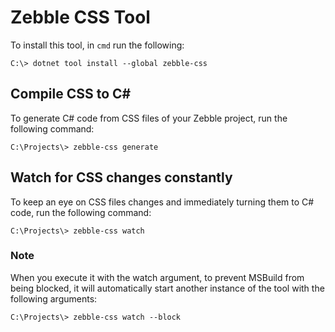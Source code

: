 ﻿# Zebble CSS Tool

To install this tool, in `cmd` run the following:

```
C:\> dotnet tool install --global zebble-css
```

## Compile CSS to C#
To generate C# code from CSS files of your Zebble project, run the following command:

```
C:\Projects\> zebble-css generate
```

## Watch for CSS changes constantly
To keep an eye on CSS files changes and immediately turning them to C# code, run the following command:

```
C:\Projects\> zebble-css watch
```

### Note
When you execute it with the watch argument, to prevent MSBuild from being blocked, it will automatically start another instance of the tool with the following arguments:

```
C:\Projects\> zebble-css watch --block
```